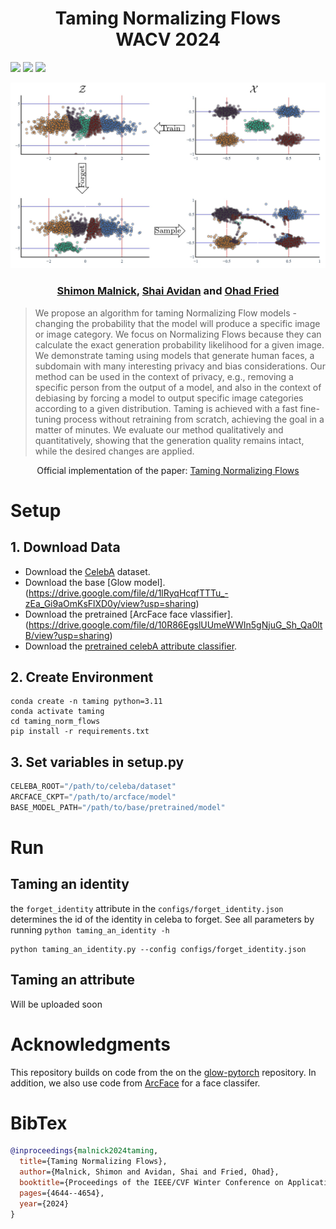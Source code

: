 <h1 style="text-align: center;">
Taming Normalizing Flows <br>
WACV 2024
</h1>

<a href="https://www.malnick.net/taming_norm_flows/"><img src="https://img.shields.io/badge/Project-Website-green"></a>
<a href="https://arxiv.org/abs/2211.16488"><img src="https://img.shields.io/badge/arXiv-2211.16488-b31b1b.svg"></a>
<a href="https://openaccess.thecvf.com/content/WACV2024/html/Malnick_Taming_Normalizing_Flows_WACV_2024_paper.html"><img src="https://img.shields.io/badge/WACV-2024-blue"></a>

<img src="images/toy_example.jpg">

<h3 style="text-align: center;">
<a href="https://www.malnick.net/">Shimon Malnick</a>,
<a href="http://www.eng.tau.ac.il/~avidan/"> Shai Avidan</a> and
<a href="https://www.ohadf.com/"> Ohad Fried</a>
</h3>

> We propose an algorithm for taming Normalizing Flow models - changing the probability that the model will produce a specific image or image category. We focus on Normalizing Flows because they can calculate the exact generation probability likelihood for a given image. We demonstrate taming using models that generate human faces, a subdomain with many interesting privacy and bias considerations. Our method can be used in the context of privacy, e.g., removing a specific person from the output of a model, and also in the context of debiasing by forcing a model to output specific image categories according to a given distribution. Taming is achieved with a fast fine-tuning process without retraining from scratch, achieving the goal in a matter of minutes. We evaluate our method qualitatively and quantitatively, showing that the generation quality remains intact, while the desired changes are applied.


<div style="text-align: center;">
Official implementation of the paper:
 <a href="https://openaccess.thecvf.com/content/WACV2024/html/Malnick_Taming_Normalizing_Flows_WACV_2024_paper.html"> Taming Normalizing Flows</a>
</div>

# Setup
## 1. Download Data
- Download the [CelebA](https://mmlab.ie.cuhk.edu.hk/projects/CelebA.html) dataset.<br>
- Download the base [Glow model].(https://drive.google.com/file/d/1lRyqHcqfTTTu_-zEa_Gi9aOmKsFlXD0y/view?usp=sharing)
- Download the pretrained [ArcFace face vlassifier].(https://drive.google.com/file/d/10R86EgslUUmeWWIn5gNjuG_Sh_Qa0ltB/view?usp=sharing)
- Download the [pretrained celebA attribute classifier](https://drive.google.com/file/d/1HrBnre1AW-UDlvr7G2z-YPuIDV5CGTnL/view?usp=sharing).
## 2. Create Environment
```shell
conda create -n taming python=3.11
conda activate taming
cd taming_norm_flows
pip install -r requirements.txt
```

## 3. Set variables in setup.py
```python
CELEBA_ROOT="/path/to/celeba/dataset"
ARCFACE_CKPT="/path/to/arcface/model"
BASE_MODEL_PATH="/path/to/base/pretrained/model"
```

# Run
## Taming an identity
the `forget_identity` attribute in the `configs/forget_identity.json` determines the id of the identity in celeba to forget. See all parameters by running `python taming_an_identity -h`
```shell
python taming_an_identity.py --config configs/forget_identity.json
```

## Taming an attribute
Will be uploaded soon
<!-- the `forget_attribute` attribute in the `configs/forget_attribute.json` determines which attribute in celeba to forget. See all parameters by running `python taming_an_attribute -h`
```shell
python taming_an_attribute.py --config configs/forget_attribute.json
``` -->

# Acknowledgments
This repository builds on code from the  on the [glow-pytorch](https://github.com/rosinality/glow-pytorch) repository. In addition, we also use code from [ArcFace](https://github.com/TreB1eN/InsightFace_Pytorch/tree/master) for a face classifer.

# BibTex
```bib
@inproceedings{malnick2024taming,
  title={Taming Normalizing Flows},
  author={Malnick, Shimon and Avidan, Shai and Fried, Ohad},
  booktitle={Proceedings of the IEEE/CVF Winter Conference on Applications of Computer Vision},
  pages={4644--4654},
  year={2024}
}
```